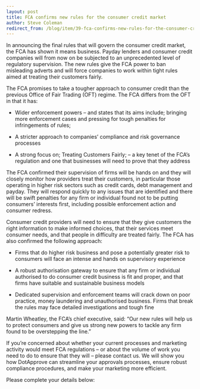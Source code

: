 ```yaml
---
layout: post
title: FCA confirms new rules for the consumer credit market
author: Steve Coleman
redirect_from: /blog/item/39-fca-confirms-new-rules-for-the-consumer-credit-market/
---
```

In announcing the final rules that will govern the consumer credit market, the
FCA has shown it means business. Payday lenders and consumer credit companies
will from now on be subjected to an unprecedented level of regulatory
supervision. The new rules give the FCA power to ban misleading adverts and
will force companies to work within tight rules aimed at treating their
customers fairly.
<!--more-->
The FCA promises to take a tougher approach to consumer credit than the
previous Office of Fair Trading (OFT) regime. The FCA differs from the OFT in
that it has:

* Wider enforcement powers – and states that its aims include; bringing more
  enforcement cases and pressing for tough penalties for infringements of
  rules;

* A stricter approach to companies’ compliance and risk governance processes

* A strong focus on; Treating Customers Fairly; – a key tenet of the FCA’s
  regulation and one that businesses will need to prove that they address

The FCA confirmed their supervision of firms will be hands on and they will
closely monitor how providers treat their customers, in particular those
operating in higher risk sectors such as credit cards, debt management and
payday. They will respond quickly to any issues that are identified and there
will be swift penalties for any firm or individual found not to be putting
consumers’ interests first, including possible enforcement action and consumer
redress.

Consumer credit providers will need to ensure that they give customers the
right information to make informed choices, that their services meet consumer
needs, and that people in difficulty are treated fairly. The FCA has also
confirmed the following approach:

* Firms that do higher risk business and pose a potentially greater risk to
  consumers will face an intense and hands on supervisory experience

* A robust authorisation gateway to ensure that any firm or individual
  authorised to do consumer credit business is fit and proper, and that firms
  have suitable and sustainable business models

* Dedicated supervision and enforcement teams will crack down on poor practice,
  money laundering and unauthorised business. Firms that break the rules may
  face detailed investigations and tough fine

Martin Wheatley, the FCA’s chief executive, said: “Our new rules will help us
to protect consumers and give us strong new powers to tackle any firm found to
be overstepping the line.”

If you’re concerned about whether your current processes and marketing activity
would meet FCA regulations – or about the volume of work you need to do to
ensure that they will – please contact us. We will show you how DotApprove can
streamline your approvals processes, ensure robust compliance procedures, and
make your marketing more efficient.

Please complete your details below: 
